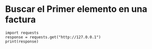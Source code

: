 # Buscar el Primer elemento en una factura
```  
import requests
response = requests.get("http://127.0.0.1")
print(response)
```  
